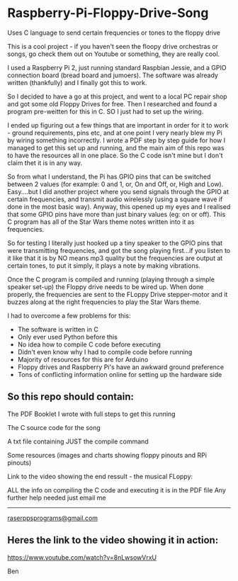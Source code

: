 # Raspberry-Pi-Floppy-Drive-Song
Uses C language to send certain frequencies or tones to the floppy drive

This is a cool project - if you haven't seen the floopy drive orchestras or songs, go check them out on Youtube or something, they are really cool.

I used a Raspberry Pi 2, just running standard Raspbian Jessie, and a GPIO connection board (bread board and jumoers). The software was already written (thankfully) and I finally got this to work.

So I decided to have a go at this project, and went to a local PC repair shop and got some old Floppy Drives for free. Then I researched and found a program pre-weitten for this in C. SO I just had to set up the wiring.

I ended up figuring out a few things that are important in order for it to work - ground requirements, pins etc, and at one point I very nearly blew my Pi by wiring something incorrectly. I wrote a PDF step by step guide for how I managed to get this set up and running, and the main aim of this repo was to have the resources all in one place. So the C code isn't mine but I don't claim thet it is in any way.

So from what I understand, the Pi has GPIO pins that can be switched between 2 values (for example: 0 and 1, or, On and Off, or,  High and Low). Easy....but I did another project where you send signals through the GPIO at certain frequencies, and transmit audio wirelessly (using a square wave if done in the most basic way). Anyway, this opened up my eyes and I realised that some GPIO pins have more than just binary values (eg: on or off). This C program has all of the Star Wars theme notes written into it as frequencies. 

So for testing I literally just hooked up a tiny speaker to the GPIO pins that were transmitting frequencies, and got the song playing first...if you listen to it like that it is by NO means mp3 quality but the frequencies are output at certain tones, to put it simply, it plays a note by making vibrations.

Once the C program is compiled and running (playing through a simple speaker set-up) the Floppy drive needs to be wired up. When done properly, the frequencies are sent to the FLoppy Drive stepper-motor and it buzzes along at the right frequencies to play the Star Wars theme.

I had to overcome a few problems for this:

* The software is written in C
* Only ever used Python before this
* No idea how to compile C code before executing
* Didn't even know why I had to compile code before running
* Majority of resources for this are for Arduino
* Floppy drives and Raspberry Pi's have an awkward ground preference
* Tons of conflicting information online for setting up the hardware side

So this repo should contain:
----------------------------
The PDF Booklet I wrote with full steps to get this running

The C source code for the song

A txt file containing JUST the compile command

Some resources (images and charts showing floppy pinouts and RPi pinouts)

Link to the video showing the end ressult - the musical FLoppy:


ALL the info on compiling the C code and executing it is in the PDF file
Any further help needed just email me

---------------------------
raserppsprograms@gmail.com


Heres the link to the video showing it in action:
-------------------------------------------------
https://www.youtube.com/watch?v=8nLwsowVrxU


Ben




